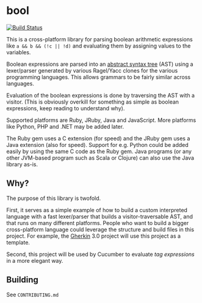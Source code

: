 # bool

[![Build Status](https://travis-ci.org/cucumber/bool.png)](https://travis-ci.org/cucumber/bool)

This is a cross-platform library for parsing boolean arithmetic expressions like `a && b && (!c || !d)` and evaluating them by assigning values to the variables.

Boolean expressions are parsed into an [abstract syntax tree](http://en.wikipedia.org/wiki/Abstract_syntax_tree) (AST) using a
lexer/parser generated by various Ragel/Yacc clones for the various programming languages. This allows grammars to be fairly similar
across languages.

Evaluation of the boolean expressions is done by traversing the AST with a visitor. (This is obviously overkill for something as
simple as boolean expressions, keep reading to understand why).

Supported platforms are Ruby, JRuby, Java and JavaScript. More platforms like Python, PHP and .NET may be added later.

The Ruby gem uses a C extension (for speed) and the JRuby gem uses a Java extension (also for speed). Support for e.g. Python could be added
easily by using the same C code as the Ruby gem. Java programs (or any other JVM-based program such as Scala or Clojure) can also use the Java library as-is.

## Why?

The purpose of this library is twofold.

First, it serves as a simple example of how to build a custom interpreted language with a fast lexer/parser that builds a
visitor-traversable AST, and that runs on many different platforms. People who want to build a bigger cross-platform language could
leverage the structure and build files in this project. For example, the [Gherkin](https://github.com/cucumber/gherkin3) 3.0 project will use this
project as a template.

Second, this project will be used by Cucumber to evaluate _tag expressions_ in a more elegant way.

## Building

See `CONTRIBUTING.md`

